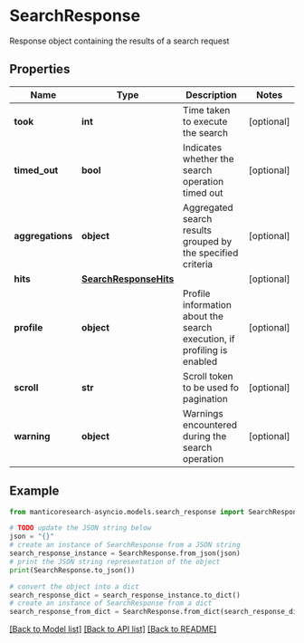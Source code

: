 # SearchResponse

Response object containing the results of a search request

## Properties

Name | Type | Description | Notes
------------ | ------------- | ------------- | -------------
**took** | **int** | Time taken to execute the search | [optional] 
**timed_out** | **bool** | Indicates whether the search operation timed out | [optional] 
**aggregations** | **object** | Aggregated search results grouped by the specified criteria | [optional] 
**hits** | [**SearchResponseHits**](SearchResponseHits.md) |  | [optional] 
**profile** | **object** | Profile information about the search execution, if profiling is enabled | [optional] 
**scroll** | **str** | Scroll token to be used fo pagination | [optional] 
**warning** | **object** | Warnings encountered during the search operation | [optional] 

## Example

```python
from manticoresearch-asyncio.models.search_response import SearchResponse

# TODO update the JSON string below
json = "{}"
# create an instance of SearchResponse from a JSON string
search_response_instance = SearchResponse.from_json(json)
# print the JSON string representation of the object
print(SearchResponse.to_json())

# convert the object into a dict
search_response_dict = search_response_instance.to_dict()
# create an instance of SearchResponse from a dict
search_response_from_dict = SearchResponse.from_dict(search_response_dict)
```
[[Back to Model list]](../README.md#documentation-for-models) [[Back to API list]](../README.md#documentation-for-api-endpoints) [[Back to README]](../README.md)



